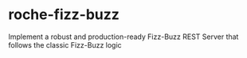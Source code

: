 # roche-fizz-buzz
Implement a robust and production-ready Fizz-Buzz REST Server that follows the classic Fizz-Buzz logic
